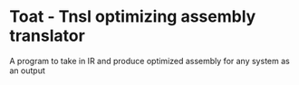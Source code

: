 # Toat - Tnsl optimizing assembly translator

A program to take in IR and produce optimized assembly for any system as an output
